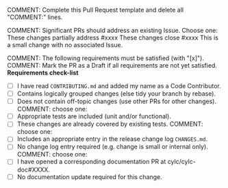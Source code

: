 COMMENT: Complete this Pull Request template and delete all "COMMENT:" lines.

COMMENT: Significant PRs should address an existing Issue. Choose one:
These changes partially address #xxxx
These changes close #xxxx
This is a small change with no associated Issue.

COMMENT: The following requirements must be satisfied (with "[x]").
COMMENT: Mark the PR as a Draft if all requirements are not yet satisfied.
**Requirements check-list**
- [ ] I have read `CONTRIBUTING.md` and added my name as a Code Contributor.
- [ ] Contains logically grouped changes (else tidy your branch by rebase).
- [ ] Does not contain off-topic changes (use other PRs for other changes).
COMMENT: choose one:
- [ ] Appropriate tests are included (unit and/or functional).
- [ ] These changes are already covered by existing tests.
COMMENT: choose one:
- [ ] Includes an appropriate entry in the release change log `CHANGES.md`.
- [ ] No change log entry required (e.g. change is small or internal only).
COMMENT: choose one:
- [ ] I have opened a corresponding documentation PR at cylc/cylc-doc#XXXX.
- [ ] No documentation update required for this change.

